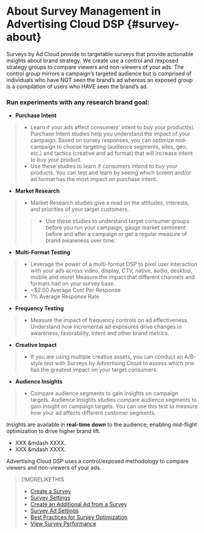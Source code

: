 # About Survey Management in Advertising Cloud DSP {#survey-about}

<!-- rewritten from original help text. Need to verify and/or update facts. -->

Surveys by Ad Cloud provide to targetable surveys that provide actionable insights about brand strategy. We create use a control and /exposed strategy groups to compare viewers and non-viewers of your ads.  The control group mirrors a campaign’s targeted audience but is comprised of individuals who have NOT seen the brand’s ad whereas an exposed group is a compilation of users who HAVE seen the brand’s ad.  

### Run experiments with any research brand goal: ###
* **Purchase Intent**
> * Learn if your ads affect consumers' intent to buy your product(s). Purchase Intent studies help you understand the impact of your campaign. Based on survey responses, you can optimize mid-campaign to choose targeting (audience segments, sites, geo, etc.) and tactics (creative and ad format) that will increase intent to buy your product. 
> * Use these studies to learn if consumers intend to buy your products. You can test and learn by seeing which screen and/or ad format has the most impact on purchase intent.
>
* **Market Research**
> * Market Research studies give a read on the attitudes, interests, and priorities of your target customers.
>> * Use these studies to understand target consumer groups before you run your campaign, gauge market sentiment before and after a campaign or get a regular measure of brand awareness over time. 
* **Multi-Format Testing**
> * Leverage the power of a multi-format DSP to pixel user interaction with your ads across video, display, CTV, native, audio, desktop, mobile and more! Measure the impact that different channels and formats had on your survey base.
> *	~$2.00 Average Cost Per Response
> * 1% Average Response Rate
* **Frequency Testing**
> *	Measure the impact of frequency controls on ad effectiveness. Understand how incremental ad exposures drive changes in awareness, favorability, intent and other brand metrics.
* **Creative Impact**
> * If you are using multiple creative assets, you can conduct an A/B-style test with Surveys by Advertising Cloud to assess which one has the greatest impact on your target consumers.
* **Audience Insights**
> * Compare audience segments to gain insights on campaign targets. Audience Insights studies compare audience segments to gain insight on campaign targets. You can use this test to measure how your ad affects different customer segments.
>
Insights are available in **real-time down** to the audience; enabling mid-flight optimization to drive higher brand lift.


<!-- The existing help page at https://education.tubemogul.com/user-guide/planning/brandsights/types-surveys/ has a graphic. Not sure if that is still accurate. If so, you can use that here instead of bullets. If you do, let me know, and I'll move the image file to the help/dsp/assets/ folder and display the image here. --> 

* XXX &mdash XXXX.
* XXX &mdash XXXX.

Advertising Cloud DSP uses a control/exposed methodology to compare viewers and non-viewers of your ads. <!-- Add more info. about our methodology. The original help page at https://education.tubemogul.com/user-guide/planning/brandsights/survey-planning/controlexposed-methodology/ has a graphic. Again, let me know if you want to reuse that same image here. You can also just use text. -->

>[!MORELIKETHIS
>
>* [Create a Survey](survey-create.md)
>* [Survey Settings](survey-settings.md)
>* [Create an Additional Ad from a Survey](survey-create-additional-ad.md)
>* [Survey Ad Settings](/help/dsp/campaign-management/ads/ad-settings-survey.md)
>* [Best Practices for Survey Optimization](survey-best-practices-optimization)
>* [View Survey Performance](survey-view-performance.md)
